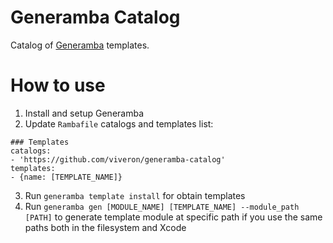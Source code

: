 # Generamba Catalog

Catalog of [Generamba](https://github.com/rambler-digital-solutions/Generamba) templates.

# How to use

1. Install and setup Generamba
2. Update ```Rambafile``` catalogs and templates list:
```
### Templates
catalogs:
- 'https://github.com/viveron/generamba-catalog'
templates:
- {name: [TEMPLATE_NAME]}
```
3. Run ```generamba template install``` for obtain templates
4. Run ```generamba gen [MODULE_NAME] [TEMPLATE_NAME] --module_path [PATH]``` to generate template module at specific path if you use the same paths both in the filesystem and Xcode
